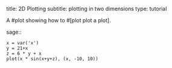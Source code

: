 title: 2D Plotting
subtitle: plotting in two dimensions
type: tutorial

A #plot showing how to #[plot plot a plot].

sage::

    x = var('x')
    y = 21+x
    z = 6 * y + x
    plot(x * sin(x+y+z), (x, -10, 10))
